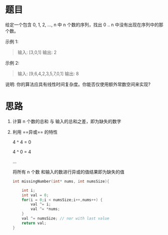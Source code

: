 # 题目

给定一个包含 0, 1, 2, ..., n 中 n 个数的序列，找出 0 .. n 中没有出现在序列中的那个数。

示例 1:

> 输入: [3,0,1]
> 输出: 2



示例 2:

> 输入: [9,6,4,2,3,5,7,0,1]
> 输出: 8



说明:
你的算法应具有线性时间复杂度。你能否仅使用额外常数空间来实现?

# 思路

1. 计算 n 个数的总和 与 输入的总和之差，即为缺失的数字

2. 利用 ==异或== 的特性

   4 ^ 4 = 0

   4 ^ 0 = 4

   ...

   将所有 n 个数 和输入的数进行异或的值结果即为缺失的值

   ```c
   int missingNumber(int* nums, int numsSize){
   
       int i;
       int val = 0;
       for(i = 0;i < numsSize;i++,nums++) {
           val ^= i;
           val ^= *nums;
       }
       val ^= numsSize;	// nor with last value
       return val;
   }
   ```

   